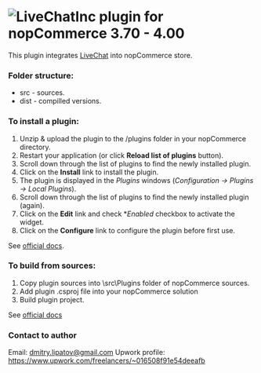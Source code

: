 # ![LiveChatInc](https://cdnx.livechatinc.com/website/media/img/logo_small.png?v=3) plugin for nopCommerce 3.70 - 4.00

This plugin integrates [LiveChat](https://www.livechatinc.com/) into nopCommerce store.

### Folder structure:
* src  - sources.
* dist - compilled versions.

### To install a plugin:

1. Unzip & upload the plugin to the /plugins folder in your nopCommerce directory.
2. Restart your application (or click **Reload list of plugins** button).
3. Scroll down through the list of plugins to find the newly installed plugin.
4. Click on the **Install** link to install the plugin.
5. The plugin is displayed in the *Plugins* windows (*Configuration → Plugins → Local Plugins*).
6. Scroll down through the list of plugins to find the newly installed plugin (again).
7. Click on the **Edit** link and check **Enabled* checkbox to activate the widget.
8. Click on the **Configure** link to configure the plugin before first use.

See [official docs](http://docs.nopcommerce.com/display/en/Plugins).

### To build from sources:

1. Copy plugin sources into \src\Plugins folder of nopCommerce sources.
2. Add plugin .csproj file into your nopCommerce solution
3. Build plugin project.

See [official docs](http://docs.nopcommerce.com/display/en/Creating+a+nopCommerce+plugin)

### Contact to author
Email: dmitry.lipatov@gmail.com
Upwork profile: https://www.upwork.com/freelancers/~016508f91e54deeafb